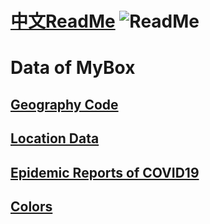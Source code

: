 # [中文ReadMe](https://github.com/Mararsh/MyBox_data)   ![ReadMe](https://mararsh.github.io/MyBox/iconGo.png)   

# Data of MyBox 

## [Geography Code](https://github.com/Mararsh/MyBox_data/tree/master/md/GeographyCode/en)      

## [Location Data](https://github.com/Mararsh/MyBox_data/tree/master/md/LocationData/en)      
   
## [Epidemic Reports of COVID19](https://github.com/Mararsh/MyBox_data/tree/master/md/COVID19/en)   

## [Colors](https://github.com/Mararsh/MyBox_data/tree/master/md/colors/en)    


